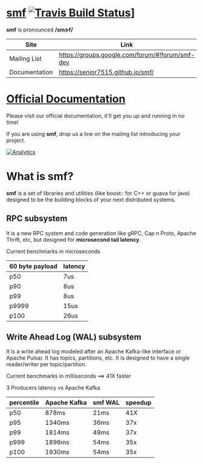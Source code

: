 # [smf](http://senior7515.github.io/smf/)      [![Travis Build Status](https://travis-ci.org/senior7515/smf.svg?branch=master)](https://travis-ci.org/senior7515/smf)]

**smf** is pronounced **/smɝf/**

Site         | Link
------------ | --------
Mailing List  | https://groups.google.com/forum/#!forum/smf-dev
Documentation | https://senior7515.github.io/smf/

# [Official Documentation](https://senior7515.github.io/smf) 

Please visit our official documentation, 
it'll get you up and running in no time!

If you are using **smf**, drop us a line on the mailing list introducing your project. 


[![Analytics](https://ga-beacon.appspot.com/UA-99983285-1/chromeskel_a/readme?pixel)]()


# What is smf?

**smf** is a set of libraries and utilities (like boost:: for C++ or guava for java)
designed to be the building blocks of your next distributed systems.


## RPC subsystem

It is a new RPC system and code generation like gRPC, Cap n Proto,
Apache Thrift, etc, but designed for **microsecond tail latency**.

Current benchmarks in microseconds

| 60 byte payload  | latency   |
| ---------------- | --------- |
| p50              | 7us       |
| p90              | 8us       |
| p99              | 8us       |
| p9999            | 15us      |
| p100             | 26us      |

## Write Ahead Log (WAL) subsystem

It is a write ahead log modeled after an Apache Kafka-like interface or 
Apache Pulsar. It has topics, partitions, etc. It is designed to have a
single reader/writer per topic/partition. 

Current benchmarks in milliseconds ==> 41X faster 

3 Producers latency vs Apache Kafka

| percentile  | Apache Kafka      | smf WAL  | speedup |
| ----------- | ----------------- | -------- |     --- |
| p50	     | 878ms		     | 21ms     |     41X |
| p95	     | 1340ms		    | 36ms     |     37x |
| p99	     | 1814ms		    | 49ms     |     37x |
| p999	    | 1896ms		    | 54ms     |     35x |
| p100	    | 1930ms		    | 54ms     |     35x |



